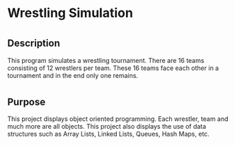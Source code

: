 # Wrestling Simulation
#
## Description
This program simulates a wrestling tournament. There are 16 teams consisting of 12 wrestlers per team. These 16 teams face each other in a tournament and in the end only one remains.
#
## Purpose
This project displays object oriented programming. Each wrestler, team and much more are all objects. This project also displays the use of data structures such as Array Lists, Linked Lists, Queues, Hash Maps, etc.
